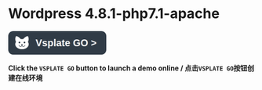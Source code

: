 # Wordpress 4.8.1-php7.1-apache

<a href="https://www.vsplate.com/?docker-compose=https://github.com/vsplate/dcenvs/wordpress/4.8.1-php7.1-apache"><img alt="VSPLATE GO" src="https://raw.githubusercontent.com/vsplate/images/master/vsgo_btn.png" width="200px"></a>

**Click the `VSPLATE GO` button to launch a demo online / 点击`VSPLATE GO`按钮创建在线环境**